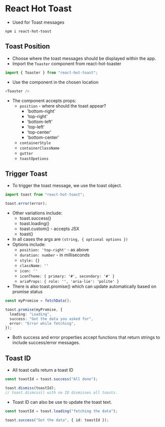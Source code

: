 # React Hot Toast

- Used for Toast messages

```
npm i react-hot-toast
```

## Toast Position

- Choose where the toast messages should be displayed within the app.
- Import the `Toaster` component from react-hot-toaster

```ts
import { Toaster } from "react-hot-toast";
```

- Use the component in the chosen location

```ts
<Toaster />
```

- The component accepts props:
  - `position` - where should the toast appear?
    - 'bottom-right'
    - 'top-right'
    - 'bottom-left'
    - 'top-left'
    - 'top-center'
    - 'bottom-center'
  - `containerStyle`
  - `containerClassName`
  - `gutter`
  - `toastOpetions`

## Trigger Toast

- To trigger the toast message, we use the toast object.

```ts
import toast from "react-hot-toast";

toast.error(error);
```

- Other variations include:
  - toast.success()
  - toast.loading()
  - toast.custom() - accepts JSX
  - toast()
- In all cases the args are `(string, { optional options })`
- Options include:
  - `position: 'top-right'` - as above
  - `duration: number` - in milliseconds
  - `style: {}`
  - `className: ''`
  - `icon: ''`
  - `iconTheme: { primary: '#', secondary: '#' }`
  - `ariaProps: { role: '', 'aria-lie': 'polite' }`
- There is also toast.promise() which can update automatically based on promise status

```ts
const myPromise = fetchData();

toast.promise(myPromise, {
  loading: "Loading",
  success: "Got the data you asked for",
  error: "Error while fetching",
});
```

- Both success and error properties accept functions that return strings to include success/error messages.

## Toast ID

- All toast calls return a toast ID

```ts
const toastId = toast.success("All done");

toast.dismiss(toastId);
// toast.dismiss() with no ID dismisses all toasts.
```

- Toast ID can also be use to update the toast text.

```ts
const toastId = toast.loading("fetching the data");

toast.success("Got the data", { id: toastId });
```
